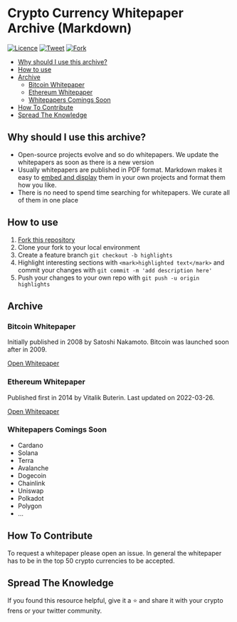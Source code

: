 <!--
  Title: Crypto Currency Markdown Whitepaper Archive (up to date)
  Description: The most interesting and important crypto whitepapers of in one place.
  Author: @noahliechti
  -->

# Crypto Currency Whitepaper Archive (Markdown)

[![Licence](https://img.shields.io/github/license/noahliechti/markdown-whitepaper-archive?style=social)](https://github.com/noahliechti/markdown-whitepaper-archive/blob/main/LICENSE)
[![Tweet](https://img.shields.io/twitter/url/https/github.com/jonsn0w/hyde.svg?style=social)](http://twitter.com/intent/tweet?text=Check%20out%20the%20most%20interesting%20whitepapers%20in%20the%20crypto%20space.%20Curated%20and%20transformed%20into%20%0A%20markdown%20for%20you%20by%20%40noahliechti&url=https://github.com/noahliechti/markdown-whitepaper-archive)
[![Fork](https://img.shields.io/github/forks/noahliechti/markdown-whitepaper-archive?style=social)](https://github.com/noahliechti/markdown-whitepaper-archive/fork)

- [Why should I use this archive?](#why-should-i-use-this-archive)
- [How to use](#how-to-use)
- [Archive](#archive)
  - [Bitcoin Whitepaper](#bitcoin-whitepaper)
  - [Ethereum Whitepaper](#ethereum-whitepaper)
  - [Whitepapers Comings Soon](#whitepapers-comings-soon)
- [How To Contribute](#how-to-contribute)
- [Spread The Knowledge](#spread-the-knowledge)

## Why should I use this archive?

- Open-source projects evolve and so do whitepapers. We update the whitepapers as soon as there is a new version
- Usually whitepapers are published in PDF format. Markdown makes it easy to [embed and display](https://github.com/noahliechti/markdown-whitepaper-archive/fork) them in your own projects and format them how you like.
- There is no need to spend time searching for whitepapers. We curate all of them in one place

## How to use

1. [Fork this repository](https://github.com/noahliechti/markdown-whitepaper-archive/fork)
2. Clone your fork to your local environment
3. Create a feature branch `git checkout -b highlights`
4. Highlight interesting sections with `<mark>highlighted text</mark>` and commit your changes with `git commit -m 'add description here'`
5. Push your changes to your own repo with `git push -u origin highlights`

## Archive

### Bitcoin Whitepaper

Initially published in 2008 by Satoshi Nakamoto. Bitcoin was launched soon after in 2009.

[Open Whitepaper](archive/bitcoin.md)

### Ethereum Whitepaper

Published first in 2014 by Vitalik Buterin. Last updated on 2022-03-26.

[Open Whitepaper](archive/ethereum.md)

<!-- ## Whitepaper Template

TODO: make template repository

-->

### Whitepapers Comings Soon

- Cardano
- Solana
- Terra
- Avalanche
- Dogecoin
- Chainlink
- Uniswap
- Polkadot
- Polygon
- ...

## How To Contribute

To request a whitepaper please open an issue. In general the whitepaper has to be in the top 50 crypto currencies to be accepted.

## Spread The Knowledge

If you found this resource helpful, give it a ⭐️ and share it with your crypto frens or your twitter community.
